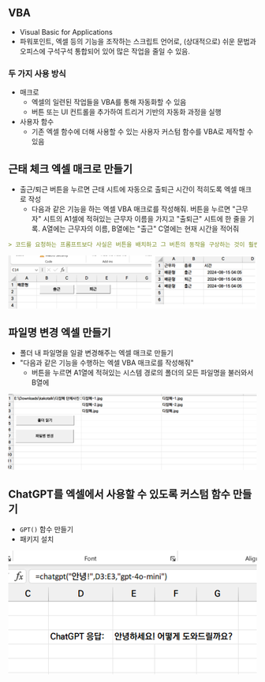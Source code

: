## VBA

- Visual Basic for Applications
- 파워포인트, 엑셀 등의 기능을 조작하는 스크립트 언어로, (상대적으로) 쉬운 문법과 오피스에 구석구석 통합되어 있어 많은 작업을 줄일 수 있음.

### 두 가지 사용 방식

- 매크로
	- 엑셀의 일련된 작업들을 VBA를 통해 자동화할 수 있음
	- 버튼 또는 UI 컨트롤을 추가하여 트리거 기반의 자동화 과정을 실행
- 사용자 함수
	- 기존 엑셀 함수에 더해 사용할 수 있는 사용자 커스텀 함수를 VBA로 제작할 수 있음

## 근태 체크 엑셀 매크로 만들기

- 출근/퇴근 버튼을 누르면 근태 시트에 자동으로 출퇴근 시간이 적히도록 엑셀 매크로 작성
	- 다음과 같은 기능을 하는 엑셀 VBA 매크로를 작성해줘. 버튼을 누르면 "근무자" 시트의 A1셀에 적혀있는 근무자 이름을 가지고 "출퇴근" 시트에 한 줄을 기록. A열에는 근무자의 이름, B열에는 "출근" C열에는 현재 시간을 적어줘

```markdown
> 코드를 요청하는 프롬프트보다 사실은 버튼을 배치하고 그 버튼의 동작을 구상하는 것이 훨씬 중요하다.
```

![](attachments/chatgpt-vba_shift.png)

## 파일명 변경 엑셀 만들기

- 폴더 내 파일명을 일괄 변경해주는 엑셀 매크로 만들기
- "다음과 같은 기능을 수행하는 엑셀 VBA 매크로를 작성해줘"
	- 버튼을 누르면 A1열에 적혀있는 시스템 경로의 폴더의 모든 파일명을 불러와서 B열에 

![](attachments/chatgpt-rename.png)

## ChatGPT를 엑셀에서 사용할 수 있도록 커스텀 함수 만들기

- `GPT()` 함수 만들기
- 패키지 설치

![](attachments/chatgpt-gpt_function_vba.png)